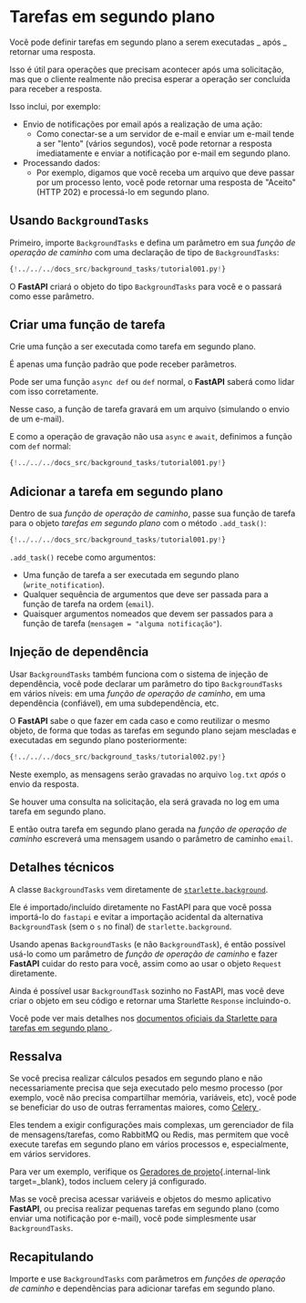 # Tarefas em segundo plano

Você pode definir tarefas em segundo plano a serem executadas _ após _ retornar uma resposta.

Isso é útil para operações que precisam acontecer após uma solicitação, mas que o cliente realmente não precisa esperar a operação ser concluída para receber a resposta.

Isso inclui, por exemplo:

- Envio de notificações por email após a realização de uma ação:
  - Como conectar-se a um servidor de e-mail e enviar um e-mail tende a ser "lento" (vários segundos), você pode retornar a resposta imediatamente e enviar a notificação por e-mail em segundo plano.
- Processando dados:
  - Por exemplo, digamos que você receba um arquivo que deve passar por um processo lento, você pode retornar uma resposta de "Aceito" (HTTP 202) e processá-lo em segundo plano.

## Usando `BackgroundTasks`

Primeiro, importe `BackgroundTasks` e defina um parâmetro em sua _função de operação de caminho_ com uma declaração de tipo de `BackgroundTasks`:

```Python hl_lines="1  13"
{!../../../docs_src/background_tasks/tutorial001.py!}
```

O **FastAPI** criará o objeto do tipo `BackgroundTasks` para você e o passará como esse parâmetro.

## Criar uma função de tarefa

Crie uma função a ser executada como tarefa em segundo plano.

É apenas uma função padrão que pode receber parâmetros.

Pode ser uma função `async def` ou `def` normal, o **FastAPI** saberá como lidar com isso corretamente.

Nesse caso, a função de tarefa gravará em um arquivo (simulando o envio de um e-mail).

E como a operação de gravação não usa `async` e `await`, definimos a função com `def` normal:

```Python hl_lines="6-9"
{!../../../docs_src/background_tasks/tutorial001.py!}
```

## Adicionar a tarefa em segundo plano

Dentro de sua _função de operação de caminho_, passe sua função de tarefa para o objeto _tarefas em segundo plano_ com o método `.add_task()`:

```Python hl_lines="14"
{!../../../docs_src/background_tasks/tutorial001.py!}
```

`.add_task()` recebe como argumentos:

- Uma função de tarefa a ser executada em segundo plano (`write_notification`).
- Qualquer sequência de argumentos que deve ser passada para a função de tarefa na ordem (`email`).
- Quaisquer argumentos nomeados que devem ser passados ​​para a função de tarefa (`mensagem = "alguma notificação"`).

## Injeção de dependência

Usar `BackgroundTasks` também funciona com o sistema de injeção de dependência, você pode declarar um parâmetro do tipo `BackgroundTasks` em vários níveis: em uma _função de operação de caminho_, em uma dependência (confiável), em uma subdependência, etc.

O **FastAPI** sabe o que fazer em cada caso e como reutilizar o mesmo objeto, de forma que todas as tarefas em segundo plano sejam mescladas e executadas em segundo plano posteriormente:

```Python hl_lines="13  15  22  25"
{!../../../docs_src/background_tasks/tutorial002.py!}
```

Neste exemplo, as mensagens serão gravadas no arquivo `log.txt` _após_ o envio da resposta.

Se houver uma consulta na solicitação, ela será gravada no log em uma tarefa em segundo plano.

E então outra tarefa em segundo plano gerada na _função de operação de caminho_ escreverá uma mensagem usando o parâmetro de caminho `email`.

## Detalhes técnicos

A classe `BackgroundTasks` vem diretamente de <a href="https://www.starlette.io/background/" class="external-link" target="_blank">`starlette.background`</a>.

Ele é importado/incluído diretamente no FastAPI para que você possa importá-lo do `fastapi` e evitar a importação acidental da alternativa `BackgroundTask` (sem o `s` no final) de `starlette.background`.

Usando apenas `BackgroundTasks` (e não `BackgroundTask`), é então possível usá-lo como um parâmetro de _função de operação de caminho_ e fazer **FastAPI** cuidar do resto para você, assim como ao usar o objeto `Request` diretamente.

Ainda é possível usar `BackgroundTask` sozinho no FastAPI, mas você deve criar o objeto em seu código e retornar uma Starlette `Response` incluindo-o.

Você pode ver mais detalhes nos <a href="https://www.starlette.io/background/" class="external-link" target="_blank"> documentos oficiais da Starlette para tarefas em segundo plano </a>.

## Ressalva

Se você precisa realizar cálculos pesados ​​em segundo plano e não necessariamente precisa que seja executado pelo mesmo processo (por exemplo, você não precisa compartilhar memória, variáveis, etc), você pode se beneficiar do uso de outras ferramentas maiores, como <a href="http://www.celeryproject.org/" class="external-link" target="_blank"> Celery </a>.

Eles tendem a exigir configurações mais complexas, um gerenciador de fila de mensagens/tarefas, como RabbitMQ ou Redis, mas permitem que você execute tarefas em segundo plano em vários processos e, especialmente, em vários servidores.

Para ver um exemplo, verifique os [Geradores de projeto](../project-generation.md){.internal-link target=\_blank}, todos incluem celery já configurado.

Mas se você precisa acessar variáveis ​​e objetos do mesmo aplicativo **FastAPI**, ou precisa realizar pequenas tarefas em segundo plano (como enviar uma notificação por e-mail), você pode simplesmente usar `BackgroundTasks`.

## Recapitulando

Importe e use `BackgroundTasks` com parâmetros em _funções de operação de caminho_ e dependências para adicionar tarefas em segundo plano.
